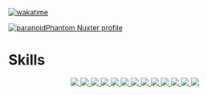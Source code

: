 [![wakatime](https://wakatime.com/badge/user/018e7187-321d-45f8-8854-9be2e9d9116a.svg)](https://wakatime.com/@018e7187-321d-45f8-8854-9be2e9d9116a)

[![paranoidPhantom Nuxter profile](https://nuxters.nuxt.com/card/paranoidPhantom/og.png)](https://nuxters.nuxt.com/paranoidPhantom)

<h1>Skills</h1>
<p align="center">
  <a href="https://docker.com" target="_blank">
    <img src="https://skillicons.dev/icons?i=docker" />
  </a>
  <a href="https://cloudflare.com" target="_blank">
    <img src="https://skillicons.dev/icons?i=cloudflare" />
  </a>
  <a href="https://github.com/features/actions/getting-started" target="_blank">
    <img src="https://skillicons.dev/icons?i=githubactions" />
  </a>
  <a href="https://supabase.com" target="_blank">
    <img src="https://skillicons.dev/icons?i=supabase" />
  </a>
  <a href="https://www.postgresql.org" target="_blank">
    <img src="https://skillicons.dev/icons?i=postgres" />
  </a>
  <a href="https://nginx.org" target="_blank">
    <img src="https://skillicons.dev/icons?i=nginx" />
  </a>
  <a href="https://sass-lang.com" target="_blank">
    <img src="https://skillicons.dev/icons?i=sass" />
  </a>
  <a href="https://typescriptlang.org/" target="_blank">
    <img src="https://skillicons.dev/icons?i=ts" />
  </a>
  <a href="https://nodejs.org" target="_blank">
    <img src="https://skillicons.dev/icons?i=nodejs" />
  </a>
  <a href="https://nuxt.com" target="_blank">
    <img src="https://skillicons.dev/icons?i=nuxt" />
  </a>
  <a href="https://vuejs.org" target="_blank">
    <img src="https://skillicons.dev/icons?i=vue" />
  </a>
  <a href="https://tailwindcss.com" target="_blank">
    <img src="https://skillicons.dev/icons?i=tailwind" />
  </a>
  <a href="https://electronjs.org" target="_blank">
    <img src="https://skillicons.dev/icons?i=electron" />
  </a>
</p>
